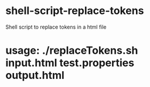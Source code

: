 # shell-script-replace-tokens

Shell script to replace tokens in a html file

# usage: ./replaceTokens.sh input.html test.properties output.html
